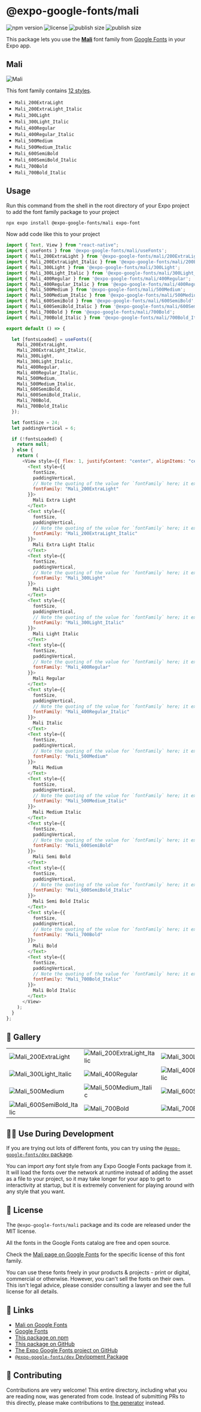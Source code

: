 # @expo-google-fonts/mali

![npm version](https://flat.badgen.net/npm/v/@expo-google-fonts/mali)
![license](https://flat.badgen.net/github/license/expo/google-fonts)
![publish size](https://flat.badgen.net/packagephobia/install/@expo-google-fonts/mali)
![publish size](https://flat.badgen.net/packagephobia/publish/@expo-google-fonts/mali)

This package lets you use the [**Mali**](https://fonts.google.com/specimen/Mali) font family from [Google Fonts](https://fonts.google.com/) in your Expo app.

## Mali

![Mali](./font-family.png)

This font family contains [12 styles](#-gallery).

- `Mali_200ExtraLight`
- `Mali_200ExtraLight_Italic`
- `Mali_300Light`
- `Mali_300Light_Italic`
- `Mali_400Regular`
- `Mali_400Regular_Italic`
- `Mali_500Medium`
- `Mali_500Medium_Italic`
- `Mali_600SemiBold`
- `Mali_600SemiBold_Italic`
- `Mali_700Bold`
- `Mali_700Bold_Italic`

## Usage

Run this command from the shell in the root directory of your Expo project to add the font family package to your project

```sh
npx expo install @expo-google-fonts/mali expo-font
```

Now add code like this to your project

```js
import { Text, View } from "react-native";
import { useFonts } from '@expo-google-fonts/mali/useFonts';
import { Mali_200ExtraLight } from '@expo-google-fonts/mali/200ExtraLight';
import { Mali_200ExtraLight_Italic } from '@expo-google-fonts/mali/200ExtraLight_Italic';
import { Mali_300Light } from '@expo-google-fonts/mali/300Light';
import { Mali_300Light_Italic } from '@expo-google-fonts/mali/300Light_Italic';
import { Mali_400Regular } from '@expo-google-fonts/mali/400Regular';
import { Mali_400Regular_Italic } from '@expo-google-fonts/mali/400Regular_Italic';
import { Mali_500Medium } from '@expo-google-fonts/mali/500Medium';
import { Mali_500Medium_Italic } from '@expo-google-fonts/mali/500Medium_Italic';
import { Mali_600SemiBold } from '@expo-google-fonts/mali/600SemiBold';
import { Mali_600SemiBold_Italic } from '@expo-google-fonts/mali/600SemiBold_Italic';
import { Mali_700Bold } from '@expo-google-fonts/mali/700Bold';
import { Mali_700Bold_Italic } from '@expo-google-fonts/mali/700Bold_Italic';

export default () => {

  let [fontsLoaded] = useFonts({
    Mali_200ExtraLight, 
    Mali_200ExtraLight_Italic, 
    Mali_300Light, 
    Mali_300Light_Italic, 
    Mali_400Regular, 
    Mali_400Regular_Italic, 
    Mali_500Medium, 
    Mali_500Medium_Italic, 
    Mali_600SemiBold, 
    Mali_600SemiBold_Italic, 
    Mali_700Bold, 
    Mali_700Bold_Italic
  });

  let fontSize = 24;
  let paddingVertical = 6;

  if (!fontsLoaded) {
    return null;
  } else {
    return (
      <View style={{ flex: 1, justifyContent: "center", alignItems: "center" }}>
        <Text style={{
          fontSize,
          paddingVertical,
          // Note the quoting of the value for `fontFamily` here; it expects a string!
          fontFamily: "Mali_200ExtraLight"
        }}>
          Mali Extra Light
        </Text>
        <Text style={{
          fontSize,
          paddingVertical,
          // Note the quoting of the value for `fontFamily` here; it expects a string!
          fontFamily: "Mali_200ExtraLight_Italic"
        }}>
          Mali Extra Light Italic
        </Text>
        <Text style={{
          fontSize,
          paddingVertical,
          // Note the quoting of the value for `fontFamily` here; it expects a string!
          fontFamily: "Mali_300Light"
        }}>
          Mali Light
        </Text>
        <Text style={{
          fontSize,
          paddingVertical,
          // Note the quoting of the value for `fontFamily` here; it expects a string!
          fontFamily: "Mali_300Light_Italic"
        }}>
          Mali Light Italic
        </Text>
        <Text style={{
          fontSize,
          paddingVertical,
          // Note the quoting of the value for `fontFamily` here; it expects a string!
          fontFamily: "Mali_400Regular"
        }}>
          Mali Regular
        </Text>
        <Text style={{
          fontSize,
          paddingVertical,
          // Note the quoting of the value for `fontFamily` here; it expects a string!
          fontFamily: "Mali_400Regular_Italic"
        }}>
          Mali Italic
        </Text>
        <Text style={{
          fontSize,
          paddingVertical,
          // Note the quoting of the value for `fontFamily` here; it expects a string!
          fontFamily: "Mali_500Medium"
        }}>
          Mali Medium
        </Text>
        <Text style={{
          fontSize,
          paddingVertical,
          // Note the quoting of the value for `fontFamily` here; it expects a string!
          fontFamily: "Mali_500Medium_Italic"
        }}>
          Mali Medium Italic
        </Text>
        <Text style={{
          fontSize,
          paddingVertical,
          // Note the quoting of the value for `fontFamily` here; it expects a string!
          fontFamily: "Mali_600SemiBold"
        }}>
          Mali Semi Bold
        </Text>
        <Text style={{
          fontSize,
          paddingVertical,
          // Note the quoting of the value for `fontFamily` here; it expects a string!
          fontFamily: "Mali_600SemiBold_Italic"
        }}>
          Mali Semi Bold Italic
        </Text>
        <Text style={{
          fontSize,
          paddingVertical,
          // Note the quoting of the value for `fontFamily` here; it expects a string!
          fontFamily: "Mali_700Bold"
        }}>
          Mali Bold
        </Text>
        <Text style={{
          fontSize,
          paddingVertical,
          // Note the quoting of the value for `fontFamily` here; it expects a string!
          fontFamily: "Mali_700Bold_Italic"
        }}>
          Mali Bold Italic
        </Text>
      </View>
    );
  }
};
```

## 🔡 Gallery


||||
|-|-|-|
|![Mali_200ExtraLight](./200ExtraLight/Mali_200ExtraLight.ttf.png)|![Mali_200ExtraLight_Italic](./200ExtraLight_Italic/Mali_200ExtraLight_Italic.ttf.png)|![Mali_300Light](./300Light/Mali_300Light.ttf.png)||
|![Mali_300Light_Italic](./300Light_Italic/Mali_300Light_Italic.ttf.png)|![Mali_400Regular](./400Regular/Mali_400Regular.ttf.png)|![Mali_400Regular_Italic](./400Regular_Italic/Mali_400Regular_Italic.ttf.png)||
|![Mali_500Medium](./500Medium/Mali_500Medium.ttf.png)|![Mali_500Medium_Italic](./500Medium_Italic/Mali_500Medium_Italic.ttf.png)|![Mali_600SemiBold](./600SemiBold/Mali_600SemiBold.ttf.png)||
|![Mali_600SemiBold_Italic](./600SemiBold_Italic/Mali_600SemiBold_Italic.ttf.png)|![Mali_700Bold](./700Bold/Mali_700Bold.ttf.png)|![Mali_700Bold_Italic](./700Bold_Italic/Mali_700Bold_Italic.ttf.png)||


## 👩‍💻 Use During Development

If you are trying out lots of different fonts, you can try using the [`@expo-google-fonts/dev` package](https://github.com/expo/google-fonts/tree/master/font-packages/dev#readme).

You can import _any_ font style from any Expo Google Fonts package from it. It will load the fonts over the network at runtime instead of adding the asset as a file to your project, so it may take longer for your app to get to interactivity at startup, but it is extremely convenient for playing around with any style that you want.


## 📖 License

The `@expo-google-fonts/mali` package and its code are released under the MIT license.

All the fonts in the Google Fonts catalog are free and open source.

Check the [Mali page on Google Fonts](https://fonts.google.com/specimen/Mali) for the specific license of this font family.

You can use these fonts freely in your products & projects - print or digital, commercial or otherwise. However, you can't sell the fonts on their own. This isn't legal advice, please consider consulting a lawyer and see the full license for all details.

## 🔗 Links

- [Mali on Google Fonts](https://fonts.google.com/specimen/Mali)
- [Google Fonts](https://fonts.google.com/)
- [This package on npm](https://www.npmjs.com/package/@expo-google-fonts/mali)
- [This package on GitHub](https://github.com/expo/google-fonts/tree/master/font-packages/mali)
- [The Expo Google Fonts project on GitHub](https://github.com/expo/google-fonts)
- [`@expo-google-fonts/dev` Devlopment Package](https://github.com/expo/google-fonts/tree/master/font-packages/dev)

## 🤝 Contributing

Contributions are very welcome! This entire directory, including what you are reading now, was generated from code. Instead of submitting PRs to this directly, please make contributions to [the generator](https://github.com/expo/google-fonts/tree/master/packages/generator) instead.
